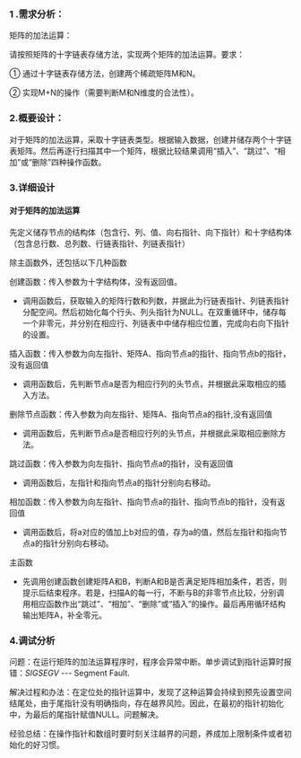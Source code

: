  

### 1 .需求分析：

矩阵的加法运算：

请按照矩阵的十字链表存储方法，实现两个矩阵的加法运算。要求：

①  通过十字链表存储方法，创建两个稀疏矩阵M和N。

②  实现M+N的操作（需要判断M和N维度的合法性）。

 

### 2.概要设计：

对于矩阵的加法运算，采取十字链表类型。根据输入数据，创建并储存两个十字链表矩阵。然后再逐行扫描其中一个矩阵，根据比较结果调用“插入”、“跳过”、“相加”或“删除”四种操作函数。



### 3.详细设计

#### 对于矩阵的加法运算

先定义储存节点的结构体（包含行、列、值、向右指针、向下指针）和十字结构体（包含总行数、总列数、行链表指针、列链表指针）

除主函数外，还包括以下几种函数

创建函数：传入参数为十字结构体，没有返回值。

* 调用函数后，获取输入的矩阵行数和列数，并据此为行链表指针、列链表指针分配空间。然后初始化每个行头、列头指针为NULL。在双重循环中，储存每一个非零元，并分别在相应行、列链表中中储存相应位置，完成向右向下指针的设置。

插入函数：传入参数为向左指针、矩阵A、指向节点a的指针、指向节点b的指针，没有返回值

* 调用函数后，先判断节点a是否为相应行列的头节点，并根据此采取相应的插入方法。

删除节点函数：传入参数为向左指针、矩阵A、指向节点a的指针,没有返回值

* 调用函数后，先判断节点a是否相应行列的头节点，并根据此采取相应删除方法。

跳过函数：传入参数为向左指针、指向节点a的指针，没有返回值

* 调用函数后，左指针和指向节点a的指针分别向右移动。

相加函数：传入参数为向左指针、指向节点a的指针、指向节点b的指针，没有返回值

* 调用函数后，将a对应的值加上b对应的值，存为a的值，然后左指针和指向节点a的指针分别向右移动。

主函数

* 先调用创建函数创建矩阵A和B，判断A和B是否满足矩阵相加条件，若否，则提示后结束程序。若是，扫描A的每一行，不断与B的非零节点比较，分别调用相应函数作出“跳过”、“相加”、“删除”或“插入”的操作。最后再用循环结构输出矩阵A，补全零元。

### 4.调试分析

问题：在运行矩阵的加法运算程序时，程序会异常中断。单步调试到指针运算时报错：*SIGSEGV* --- Segment Fault.

解决过程和办法：在定位处的指针运算中，发现了这种运算会持续到预先设置空间结尾处，由于尾指针没有明确指向，存在越界风险。因此，在最初的指针初始化中，为最后的尾指针赋值NULL。问题解决。

经验总结：在操作指针和数组时要时刻关注越界的问题，养成加上限制条件或者初始化的好习惯。
